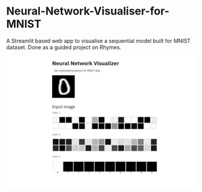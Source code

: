 # Neural-Network-Visualiser-for-MNIST
A Streamlit based web app to visualise a sequential model built for MNIST dataset.
Done as a guided project on Rhymes.
[](https://coursera.org/share/98c6b881a2dfbdd83ae24c242b810870 "Project Certificate")

![](https://raw.githubusercontent.com/Joyoshish/Neural-Network-Visualiser-for-MNIST/master/NN_Visualiser_Sample.png)
